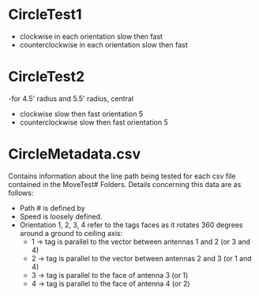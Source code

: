 # CircleTest1 
- clockwise in each orientation slow then fast
- counterclockwise in each orientation slow then fast
# CircleTest2
-for 4.5' radius and 5.5' radius, central
- clockwise slow then fast orientation 5
- counterclockwise slow then fast orientation 5 


# CircleMetadata.csv 
Contains information about the line path being tested for each csv file contained in the MoveTest# Folders.
Details concerning this data are as follows:
 - Path # is defined by 
 - Speed is loosely defined. 
 - Orientation 1, 2, 3, 4 refer to the tags faces as it rotates 360 degrees around a ground to ceiling axis:
   - 1 -> tag is parallel to the vector between antennas 1 and 2 (or 3 and 4)
   - 2 -> tag is parallel to the vector between antennas 2 and 3 (or 1 and 4)
   - 3 -> tag is parallel to the face of antenna 3 (or 1)
   - 4 -> tag is parallel to the face of antenna 4 (or 2)
  
   


